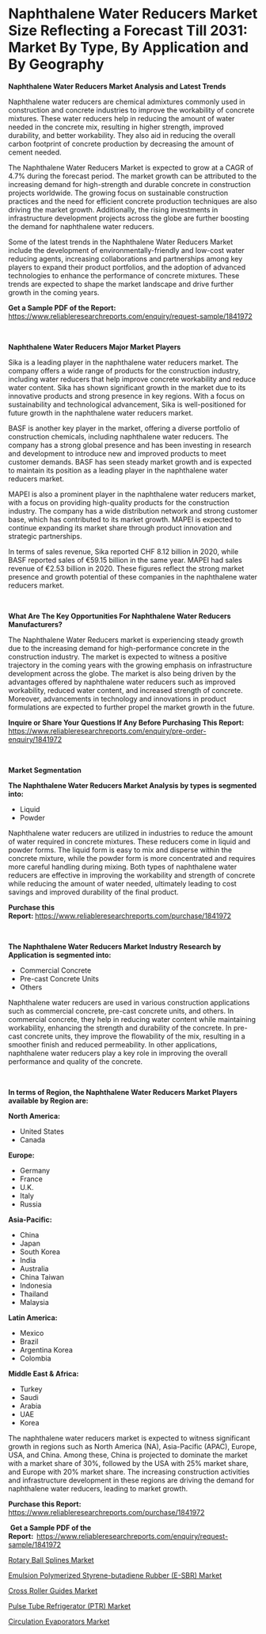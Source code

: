 <p><h1>Naphthalene Water Reducers Market Size Reflecting a Forecast Till 2031: Market By Type, By Application and By Geography</h1></p><p><strong>Naphthalene Water Reducers Market Analysis and Latest Trends</strong></p>
<p><p>Naphthalene water reducers are chemical admixtures commonly used in construction and concrete industries to improve the workability of concrete mixtures. These water reducers help in reducing the amount of water needed in the concrete mix, resulting in higher strength, improved durability, and better workability. They also aid in reducing the overall carbon footprint of concrete production by decreasing the amount of cement needed.</p><p>The Naphthalene Water Reducers Market is expected to grow at a CAGR of 4.7% during the forecast period. The market growth can be attributed to the increasing demand for high-strength and durable concrete in construction projects worldwide. The growing focus on sustainable construction practices and the need for efficient concrete production techniques are also driving the market growth. Additionally, the rising investments in infrastructure development projects across the globe are further boosting the demand for naphthalene water reducers.</p><p>Some of the latest trends in the Naphthalene Water Reducers Market include the development of environmentally-friendly and low-cost water reducing agents, increasing collaborations and partnerships among key players to expand their product portfolios, and the adoption of advanced technologies to enhance the performance of concrete mixtures. These trends are expected to shape the market landscape and drive further growth in the coming years.</p></p>
<p><strong>Get a Sample PDF of the Report:&nbsp;</strong> <a href="https://www.reliableresearchreports.com/enquiry/request-sample/1841972">https://www.reliableresearchreports.com/enquiry/request-sample/1841972</a></p>
<p>&nbsp;</p>
<p><strong>Naphthalene Water Reducers Major Market Players</strong></p>
<p><p>Sika is a leading player in the naphthalene water reducers market. The company offers a wide range of products for the construction industry, including water reducers that help improve concrete workability and reduce water content. Sika has shown significant growth in the market due to its innovative products and strong presence in key regions. With a focus on sustainability and technological advancement, Sika is well-positioned for future growth in the naphthalene water reducers market.</p><p>BASF is another key player in the market, offering a diverse portfolio of construction chemicals, including naphthalene water reducers. The company has a strong global presence and has been investing in research and development to introduce new and improved products to meet customer demands. BASF has seen steady market growth and is expected to maintain its position as a leading player in the naphthalene water reducers market.</p><p>MAPEI is also a prominent player in the naphthalene water reducers market, with a focus on providing high-quality products for the construction industry. The company has a wide distribution network and strong customer base, which has contributed to its market growth. MAPEI is expected to continue expanding its market share through product innovation and strategic partnerships.</p><p>In terms of sales revenue, Sika reported CHF 8.12 billion in 2020, while BASF reported sales of €59.15 billion in the same year. MAPEI had sales revenue of €2.53 billion in 2020. These figures reflect the strong market presence and growth potential of these companies in the naphthalene water reducers market.</p></p>
<p>&nbsp;</p>
<p><strong>What Are The Key Opportunities For Naphthalene Water Reducers Manufacturers?</strong></p>
<p><p>The Naphthalene Water Reducers market is experiencing steady growth due to the increasing demand for high-performance concrete in the construction industry. The market is expected to witness a positive trajectory in the coming years with the growing emphasis on infrastructure development across the globe. The market is also being driven by the advantages offered by naphthalene water reducers such as improved workability, reduced water content, and increased strength of concrete. Moreover, advancements in technology and innovations in product formulations are expected to further propel the market growth in the future.</p></p>
<p><strong>Inquire or Share Your Questions If Any Before Purchasing This Report:</strong> <a href="https://www.reliableresearchreports.com/enquiry/pre-order-enquiry/1841972">https://www.reliableresearchreports.com/enquiry/pre-order-enquiry/1841972</a></p>
<p>&nbsp;</p>
<p><strong>Market Segmentation</strong></p>
<p><strong>The Naphthalene Water Reducers Market Analysis by types is segmented into:</strong></p>
<p><ul><li>Liquid</li><li>Powder</li></ul></p>
<p><p>Naphthalene water reducers are utilized in industries to reduce the amount of water required in concrete mixtures. These reducers come in liquid and powder forms. The liquid form is easy to mix and disperse within the concrete mixture, while the powder form is more concentrated and requires more careful handling during mixing. Both types of naphthalene water reducers are effective in improving the workability and strength of concrete while reducing the amount of water needed, ultimately leading to cost savings and improved durability of the final product.</p></p>
<p><strong>Purchase this Report:&nbsp;</strong><a href="https://www.reliableresearchreports.com/purchase/1841972">https://www.reliableresearchreports.com/purchase/1841972</a></p>
<p>&nbsp;</p>
<p><strong>The Naphthalene Water Reducers Market Industry Research by Application is segmented into:</strong></p>
<p><ul><li>Commercial Concrete</li><li>Pre-cast Concrete Units</li><li>Others</li></ul></p>
<p><p>Naphthalene water reducers are used in various construction applications such as commercial concrete, pre-cast concrete units, and others. In commercial concrete, they help in reducing water content while maintaining workability, enhancing the strength and durability of the concrete. In pre-cast concrete units, they improve the flowability of the mix, resulting in a smoother finish and reduced permeability. In other applications, naphthalene water reducers play a key role in improving the overall performance and quality of the concrete.</p></p>
<p>&nbsp;</p>
<p><strong>In terms of Region, the Naphthalene Water Reducers Market Players available by Region are:</strong></p>
<p>
    <p> <strong> North America: </strong>
        <ul>
            <li>United States</li>
            <li>Canada</li>
        </ul>
        </p> 
    <p> <strong> Europe: </strong>
        <ul>
            <li>Germany</li>
            <li>France</li>
            <li>U.K.</li>
            <li>Italy</li>
            <li>Russia</li>
        </ul>
        </p> 
    <p> <strong> Asia-Pacific: </strong>
        <ul>
            <li>China</li>
            <li>Japan</li>
            <li>South Korea</li>
            <li>India</li>
            <li>Australia</li>
            <li>China Taiwan</li>
            <li>Indonesia</li>
            <li>Thailand</li>
            <li>Malaysia</li>
        </ul>
        </p> 
    <p> <strong> Latin America: </strong>
        <ul>
            <li>Mexico</li>
            <li>Brazil</li>
            <li>Argentina Korea</li>
            <li>Colombia</li>
        </ul>
        </p> 
    <p> <strong> Middle East & Africa: </strong>
        <ul>
            <li>Turkey</li>
            <li>Saudi</li>
            <li>Arabia</li>
            <li>UAE</li>
            <li>Korea</li>
        </ul>
    </p>
    </p>
<p><p>The naphthalene water reducers market is expected to witness significant growth in regions such as North America (NA), Asia-Pacific (APAC), Europe, USA, and China. Among these, China is projected to dominate the market with a market share of 30%, followed by the USA with 25% market share, and Europe with 20% market share. The increasing construction activities and infrastructure development in these regions are driving the demand for naphthalene water reducers, leading to market growth.</p></p>
<p><strong>Purchase this Report: </strong><a href="https://www.reliableresearchreports.com/purchase/1841972">https://www.reliableresearchreports.com/purchase/1841972</a></p>
<p>&nbsp;<strong>Get a Sample PDF of the Report:&nbsp;&nbsp;</strong><a href="https://www.reliableresearchreports.com/enquiry/request-sample/1841972">https://www.reliableresearchreports.com/enquiry/request-sample/1841972</a></p>
<p><strong></strong></p>
<p><p><a href="https://issuu.com/reportprime-2/docs/rotary-ball-splines-market-size-2030.pptx">Rotary Ball Splines Market</a></p><p><a href="https://github.com/danielneavesallisons03mba/Market-Research-Report-List-1/blob/main/emulsion-polymerized-styrene-butadiene-rubber-e-sbr-market.md">Emulsion Polymerized Styrene-butadiene Rubber (E-SBR) Market</a></p><p><a href="https://issuu.com/reportprime-2/docs/cross-roller-guides-market-size-2030.pptx">Cross Roller Guides Market</a></p><p><a href="https://github.com/pizolina/Market-Research-Report-List-3/blob/main/pulse-tube-refrigerator-ptr-market.md">Pulse Tube Refrigerator (PTR) Market</a></p><p><a href="https://github.com/dimitrishawkinswaynenp91rgz/Market-Research-Report-List-1/blob/main/circulation-evaporators-market.md">Circulation Evaporators Market</a></p></p>